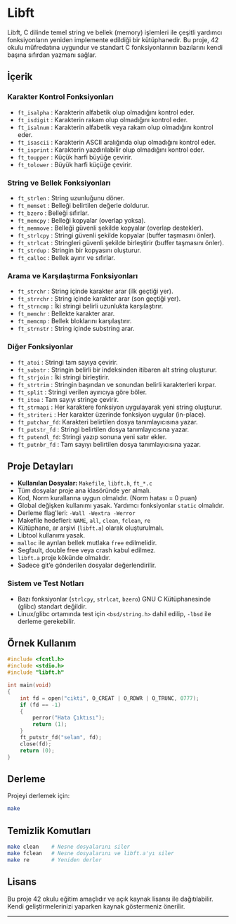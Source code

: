 # Libft

Libft, C dilinde temel string ve bellek (memory) işlemleri ile çeşitli yardımcı fonksiyonların yeniden implemente edildiği bir kütüphanedir. Bu proje, 42 okulu müfredatına uygundur ve standart C fonksiyonlarının bazılarını kendi başına sıfırdan yazmanı sağlar.

## İçerik

### Karakter Kontrol Fonksiyonları

- `ft_isalpha`   : Karakterin alfabetik olup olmadığını kontrol eder.
- `ft_isdigit`   : Karakterin rakam olup olmadığını kontrol eder.
- `ft_isalnum`   : Karakterin alfabetik veya rakam olup olmadığını kontrol eder.
- `ft_isascii`   : Karakterin ASCII aralığında olup olmadığını kontrol eder.
- `ft_isprint`   : Karakterin yazdırılabilir olup olmadığını kontrol eder.
- `ft_toupper`   : Küçük harfi büyüğe çevirir.
- `ft_tolower`   : Büyük harfi küçüğe çevirir.

### String ve Bellek Fonksiyonları

- `ft_strlen`    : String uzunluğunu döner.
- `ft_memset`    : Belleği belirtilen değerle doldurur.
- `ft_bzero`     : Belleği sıfırlar.
- `ft_memcpy`    : Belleği kopyalar (overlap yoksa).
- `ft_memmove`   : Belleği güvenli şekilde kopyalar (overlap destekler).
- `ft_strlcpy`   : Stringi güvenli şekilde kopyalar (buffer taşmasını önler).
- `ft_strlcat`   : Stringleri güvenli şekilde birleştirir (buffer taşmasını önler).
- `ft_strdup`    : Stringin bir kopyasını oluşturur.
- `ft_calloc`    : Bellek ayırır ve sıfırlar.

### Arama ve Karşılaştırma Fonksiyonları

- `ft_strchr`    : String içinde karakter arar (ilk geçtiği yer).
- `ft_strrchr`   : String içinde karakter arar (son geçtiği yer).
- `ft_strncmp`   : İki stringi belirli uzunlukta karşılaştırır.
- `ft_memchr`    : Bellekte karakter arar.
- `ft_memcmp`    : Bellek bloklarını karşılaştırır.
- `ft_strnstr`   : String içinde substring arar.

### Diğer Fonksiyonlar

- `ft_atoi`      : Stringi tam sayıya çevirir.
- `ft_substr`    : Stringin belirli bir indeksinden itibaren alt string oluşturur.
- `ft_strjoin`   : İki stringi birleştirir.
- `ft_strtrim`   : Stringin başından ve sonundan belirli karakterleri kırpar.
- `ft_split`     : Stringi verilen ayırıcıya göre böler.
- `ft_itoa`      : Tam sayıyı stringe çevirir.
- `ft_strmapi`   : Her karaktere fonksiyon uygulayarak yeni string oluşturur.
- `ft_striteri`  : Her karakter üzerinde fonksiyon uygular (in-place).
- `ft_putchar_fd`: Karakteri belirtilen dosya tanımlayıcısına yazar.
- `ft_putstr_fd` : Stringi belirtilen dosya tanımlayıcısına yazar.
- `ft_putendl_fd`: Stringi yazıp sonuna yeni satır ekler.
- `ft_putnbr_fd` : Tam sayıyı belirtilen dosya tanımlayıcısına yazar.

## Proje Detayları

- **Kullanılan Dosyalar:** `Makefile`, `libft.h`, `ft_*.c`
- Tüm dosyalar proje ana klasöründe yer almalı.
- Kod, Norm kurallarına uygun olmalıdır. (Norm hatası = 0 puan)
- Global değişken kullanımı yasak. Yardımcı fonksiyonlar `static` olmalıdır.
- Derleme flag'leri: `-Wall -Wextra -Werror`
- Makefile hedefleri: `NAME`, `all`, `clean`, `fclean`, `re`
- Kütüphane, ar arşivi (`libft.a`) olarak oluşturulmalı.
- Libtool kullanımı yasak.
- `malloc` ile ayrılan bellek mutlaka `free` edilmelidir.
- Segfault, double free veya crash kabul edilmez.
- `libft.a` proje kökünde olmalıdır.
- Sadece git’e gönderilen dosyalar değerlendirilir.

### Sistem ve Test Notları

- Bazı fonksiyonlar (`strlcpy`, `strlcat`, `bzero`) GNU C Kütüphanesinde (glibc) standart değildir.
- Linux/glibc ortamında test için `<bsd/string.h>` dahil edilip, `-lbsd` ile derleme gerekebilir.

## Örnek Kullanım

```c
#include <fcntl.h>
#include <stdio.h>
#include "libft.h"

int main(void)
{
    int fd = open("cikti", O_CREAT | O_RDWR | O_TRUNC, 0777);
    if (fd == -1)
    {
        perror("Hata Çıktısı");
        return (1);
    }
    ft_putstr_fd("selam", fd);
    close(fd);
    return (0);
}
```

## Derleme

Projeyi derlemek için:
```sh
make
```

## Temizlik Komutları

```sh
make clean    # Nesne dosyalarını siler
make fclean   # Nesne dosyalarını ve libft.a'yı siler
make re       # Yeniden derler
```

## Lisans

Bu proje 42 okulu eğitim amaçlıdır ve açık kaynak lisansı ile dağıtılabilir. Kendi geliştirmelerinizi yaparken kaynak göstermeniz önerilir.

---
